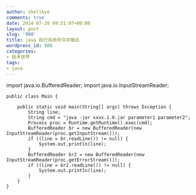 ```yaml
---
author: shellbye
comments: true
date: 2014-07-28 09:51:07+00:00
layout: post
slug: '980'
title: java 执行系统命令并输出
wordpress_id: 980
categories:
- 技术世界
tags:
- java
---
```


import java.io.BufferedReader;
    import java.io.InputStreamReader;
    
    public class Main {
    
        public static void main(String[] args) throws Exception {
            String line;
            String cmd = "java -jar xxxx.1.0.jar parameter1 parameter2";
            Process proc = Runtime.getRuntime().exec(cmd);
            BufferedReader br = new BufferedReader(new InputStreamReader(proc.getInputStream()));
            if ((line = br.readLine()) != null) {
                System.out.println(line);
            }
            BufferedReader br2 = new BufferedReader(new InputStreamReader(proc.getErrorStream()));
            if ((line = br2.readLine()) != null) {
                System.out.println(line);
            }
        }
    }
